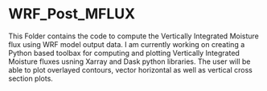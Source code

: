# WRF_Post_MFLUX
This Folder contains the code to compute the Vertically Integrated Moisture flux using WRF model output data.
I am currently working on creating a Python based toolbax for computing and plotting Vertically Integrated Moisture fluxes usning Xarray and Dask python libraries.
The user will be able to plot overlayed contours, vector horizontal as well as vertical cross section plots.
